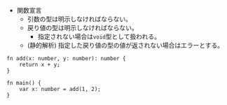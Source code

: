 - 関数宣言
  - 引数の型は明示しなければならない。
  - 戻り値の型は明示しなければならない。
    - 指定されない場合は`void`型として扱われる。
  - (静的解析) 指定した戻り値の型の値が返されない場合はエラーとする。

```
fn add(x: number, y: number): number {
    return x + y;
}

fn main() {
    var x: number = add(1, 2);
}
```

